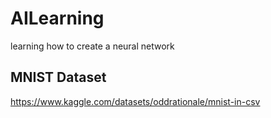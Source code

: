 # AILearning
learning how to create a neural network


## MNIST Dataset
https://www.kaggle.com/datasets/oddrationale/mnist-in-csv